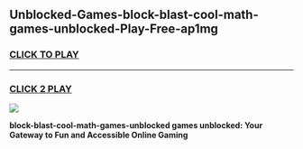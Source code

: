 
## Unblocked-Games-block-blast-cool-math-games-unblocked-Play-Free-ap1mg
<h3>
<a href="https://premium76.site?title=block-blast-cool-math-games-unblocked&ref=20A">CLICK TO PLAY</a></h3>
<hr>

<h3>
<a href="https://premium76.site?title=block-blast-cool-math-games-unblocked&ref=20A">CLICK 2 PLAY</a>
  
</h3>

<a href="https://premium76.site?title=block-blast-cool-math-games-unblocked&ref=20A"><img src="https://clearcache.store/games.png"></a>


**block-blast-cool-math-games-unblocked games unblocked: Your Gateway to Fun and Accessible Online Gaming**
